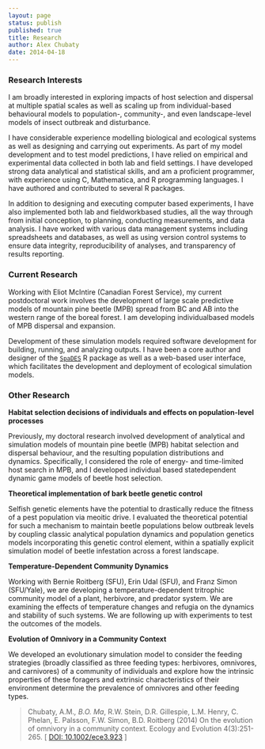 ```yaml
---
layout: page
status: publish
published: true
title: Research
author: Alex Chubaty
date: 2014-04-18
---
```


### Research Interests

I am broadly interested in exploring impacts of host selection and dispersal at multiple spatial scales as well as scaling up from individual­-based behavioural models to population-­, community­-, and even landscape­-level models of insect outbreak and disturbance.

I have considerable experience modelling biological and ecological systems as well as designing and carrying out experiments. As part of my model development and to test model predictions, I have relied on empirical and experimental data collected in both lab and field settings. I have developed strong data analytical and statistical skills, and am a proficient programmer, with experience using C, Mathematica, and R programming languages. I have authored and contributed to several R packages.

In addition to designing and executing computer­ based experiments, I have also implemented both lab­ and field­work­based studies, all the way through from initial conception, to planning, conducting measurements, and data analysis. I have worked with various data management systems including spreadsheets and databases, as well as using version control systems to ensure data integrity, reproducibility of analyses, and transparency of results reporting.

### Current Research

Working with Eliot McIntire (Canadian Forest Service), my current postdoctoral work involves the development of large scale predictive models of mountain pine beetle (MPB) spread from BC and AB into the western range of the boreal forest. I am developing individual­based models of MPB dispersal and expansion. 

Development of these simulation models required software development for building, running, and analyzing outputs. I have been a core author and designer of the [`SpaDES`](http://spades.predictiveecology.org/) R package as well as a web­-based user interface, which facilitates the development and deployment of ecological simulation models.

### Other Research

**Habitat selection decisions of individuals and effects on population-level processes**

Previously, my doctoral research involved development of analytical and simulation models of mountain pine beetle (MPB) habitat selection and dispersal behaviour, and the resulting population distributions and dynamics. Specifically, I considered the role of energy­- and time­-limited host search in MPB, and I developed individual based state­dependent dynamic game models of beetle host selection.

**Theoretical implementation of bark beetle genetic control**

Selfish genetic elements have the potential to drastically reduce the fitness of a pest population via meoitic drive. I evaluated the theoretical potential for such a mechanism to maintain beetle populations below outbreak levels by coupling classic analytical population dynamics and population genetics models incorporating this genetic control element, within a spatially explicit simulation model of beetle infestation across a forest landscape.

**Temperature-Dependent Community Dynamics**

Working with Bernie Roitberg (SFU), Erin Udal (SFU), and Franz Simon (SFU/Yale), we are developing a temperature-dependent tritrophic community model of a plant, herbivore, and predator system. We are examining the effects of temperature changes and refugia on the dynamics and stability of such systems. We are following up with experiments to test the outcomes of the models.

**Evolution of Omnivory in a Community Context**

We developed an evolutionary simulation model to consider the feeding strategies (broadly classified as three feeding types: herbivores, omnivores, and carnivores) of a community of individuals and explore how the intrinsic properties of these foragers and extrinsic characteristics of their environment determine the prevalence of omnivores and other feeding types.

> Chubaty, A.M.*, B.O. Ma*, R.W. Stein, D.R. Gillespie, L.M. Henry, C. Phelan, E. Palsson, F.W. Simon, B.D. Roitberg (2014) On the evolution of omnivory in a community context. Ecology and Evolution 4(3):251-265. [ <a href="http://dx.doi.org/10.1002/ece3.923">DOI: 10.1002/ece3.923</a> ]
